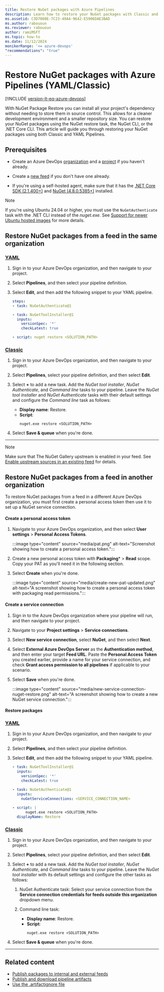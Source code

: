 ```yaml
---
title: Restore NuGet packages with Azure Pipelines
description: Learn how to restore your NuGet packages with Classic and YAML Pipelines.
ms.assetid: C3D7008E-7C23-49A4-9642-E5906DAE3BAD
ms.author: rabououn
ms.reviewer: rabououn
author: ramiMSFT
ms.topic: how-to
ms.date: 11/12/2024
monikerRange: '<= azure-devops'
"recommendations": "true"
---
```


# Restore NuGet packages with Azure Pipelines (YAML/Classic) 

[!INCLUDE [version-lt-eq-azure-devops](../../includes/version-lt-eq-azure-devops.md)]

With NuGet Package Restore you can install all your project's dependency without needing to store them in source control. This allows for a cleaner development environment and a smaller repository size. You can restore your NuGet packages using the NuGet restore task, the NuGet CLI, or the .NET Core CLI. This article will guide you through restoring your NuGet packages using both Classic and YAML Pipelines.

## Prerequisites

- Create an Azure DevOps [organization](../../organizations/accounts/create-organization.md) and a [project](../../organizations/projects/create-project.md#create-a-project) if you haven't already.

- Create a [new feed](../../artifacts/get-started-nuget.md#create-feed) if you don't have one already.

- If you're using a self-hosted agent, make sure that it has the [.NET Core SDK (2.1.400+)](https://dotnet.microsoft.com/en-us/download) and [NuGet (4.8.0.5385+)](https://www.nuget.org/downloads) installed.

> [!NOTE]
> If you're using Ubuntu 24.04 or higher, you must use the `NuGetAuthenticate` task with the .NET CLI instead of the *nuget.exe*. See [Support for newer Ubuntu hosted images](/azure/devops/pipelines/tasks/reference/nuget-command-v2#support-for-newer-ubuntu-hosted-images) for more details.

## Restore NuGet packages from a feed in the same organization

### [YAML](#tab/yaml/)

1. Sign in to your Azure DevOps organization, and then navigate to your project.

1. Select **Pipelines**, and then select your pipeline definition.

1. Select **Edit**, and then add the following snippet to your YAML pipeline.

    ```yaml
    steps:
    - task: NuGetAuthenticate@1
    
    - task: NuGetToolInstaller@1
      inputs:
        versionSpec: '*'
        checkLatest: true
    
    - script: nuget restore <SOLUTION_PATH>
    ```

### [Classic](#tab/classic/)

1. Sign in to your Azure DevOps organization, and then navigate to your project.

1. Select **Pipelines**, select your pipeline definition, and then select **Edit**.

1. Select **+** to add a new task. Add the *NuGet tool installer*, *NuGet Authenticate*, and *Command line* tasks to your pipeline. Leave the *NuGet tool installer* and *NuGet Authenticate* tasks with their default settings and configure the *Command line* task as follows:

    - **Display name**: Restore.
    - **Script**: 
        ```
        nuget.exe restore <SOLUTION_PATH>
        ```

1. Select **Save & queue** when you're done.

* * *

> [!NOTE]
> Make sure that The NuGet Gallery upstream is enabled in your feed. See [Enable upstream sources in an existing feed](../../artifacts/how-to/set-up-upstream-sources.md#enable-upstream-sources-in-an-existing-feed) for details.

## Restore NuGet packages from a feed in another organization

To restore NuGet packages from a feed in a different Azure DevOps organization, you must first create a personal access token then use it to set up a NuGet service connection.

#### Create a personal access token

1. Navigate to your Azure DevOps organization, and then select **User settings** > **Personal Access Tokens**.

    :::image type="content" source="media/pat.png" alt-text="Screenshot showing how to create a personal access token.":::

1. Create a new personal access token with **Packaging*** >  **Read** scope. Copy your PAT as you'll need it in the following section.

1. Select **Create** when you're done.

    :::image type="content" source="media/create-new-pat-updated.png" alt-text="A screenshot showing how to create a personal access token with packaging read permissions.":::

#### Create a service connection

1. Sign in to the Azure DevOps organization where your pipeline will run, and then navigate to your project.

1. Navigate to your **Project settings** > **Service connections**. 

1. Select **New service connection**, select **NuGet**, and then select **Next**. 

1. Select **External Azure DevOps Server** as the **Authentication method**, and then enter your target **Feed URL**. Paste the **Personal Access Token** you created earlier, provide a name for your service connection, and check **Grant access permission to all pipelines** if applicable to your scenario.

1. Select **Save** when you're done.

    :::image type="content" source="media/new-service-connection-nuget-restore.png" alt-text="A screenshot showing how to create a new NuGet service connection.":::

#### Restore packages

### [YAML](#tab/yaml/)

1. Sign in to your Azure DevOps organization, and then navigate to your project.

1. Select **Pipelines**, and then select your pipeline definition.

1. Select **Edit**, and then add the following snippet to your YAML pipeline.

    ```yaml
    - task: NuGetToolInstaller@1
      inputs:
        versionSpec: '*'
        checkLatest: true
    
    - task: NuGetAuthenticate@1
      inputs:
        nuGetServiceConnections: <SERVICE_CONNECTION_NAME>
        
    - script: |
          nuget.exe restore <SOLUTION_PATH>
      displayName: Restore       
    ```

### [Classic](#tab/classic/)

1. Sign in to your Azure DevOps organization, and then navigate to your project.

1. Select **Pipelines**, select your pipeline definition, and then select **Edit**.

1. Select **+** to add a new task. Add the *NuGet tool installer*, *NuGet Authenticate*, and *Command line* tasks to your pipeline. Leave the *NuGet tool installer* with its default settings and configure the other tasks as follows:

    1. NuGet Authenticate task: 
        Select your service connection from the **Service connection credentials for feeds outside this organization** dropdown menu.
    
    1. Command line task:
        - **Display name**: Restore.
        - **Script**: 
            ```
            nuget.exe restore <SOLUTION_PATH>
            ```

1. Select **Save & queue** when you're done.

* * *

## Related content

- [Publish packages to internal and external feeds](../artifacts/pipeline-artifacts.md)
- [Publish and download pipeline artifacts](../artifacts/build-artifacts.md)
- [Use the .artifactignore file](../../artifacts/reference/artifactignore.md)
